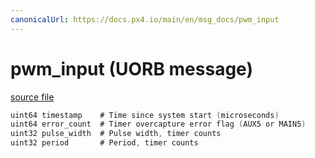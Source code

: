 ```yaml
---
canonicalUrl: https://docs.px4.io/main/en/msg_docs/pwm_input
---
```


# pwm_input (UORB message)



[source file](https://github.com/PX4/PX4-Autopilot/blob/release/1.13/msg/pwm_input.msg)

```c
uint64 timestamp	# Time since system start (microseconds)
uint64 error_count	# Timer overcapture error flag (AUX5 or MAIN5)
uint32 pulse_width	# Pulse width, timer counts
uint32 period		# Period, timer counts

```
